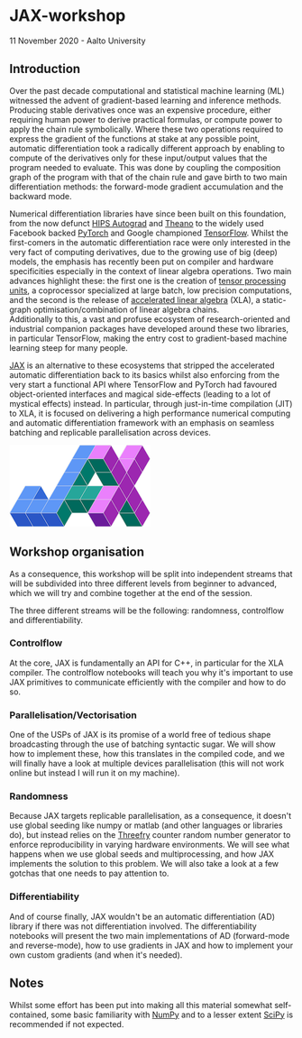 

# JAX-workshop
11 November 2020 - Aalto University

## Introduction

Over the past decade computational and statistical machine learning (ML) witnessed the advent of 
gradient-based learning and inference methods. Producing stable derivatives once was an expensive procedure, 
either requiring human power to derive practical formulas, or compute power to apply the chain rule symbolically. 
Where these two operations required to express the gradient of the functions at stake at any possible point, 
automatic differentiation took a radically different approach by enabling to compute of the derivatives only 
for these input/output values that the program needed to evaluate. This was done by coupling the composition graph 
of the program with that of the chain rule and gave birth to two main differentiation methods: the forward-mode gradient 
accumulation and the backward mode. 

Numerical differentiation libraries have since been built on this foundation, from the now defunct 
[HIPS Autograd](https://github.com/HIPS/autograd) and [Theano](https://github.com/Theano/Theano) to the widely used 
Facebook backed [PyTorch](https://pytorch.org/) and Google championed [TensorFlow](https://www.tensorflow.org/). 
Whilst the first-comers in the automatic differentiation race were only interested in the very fact of computing 
derivatives, due to the growing use of big (deep) models, the emphasis has recently been put on compiler and 
hardware specificities especially in the context of linear algebra operations. Two main advances highlight these: the 
first one is the creation of 
[tensor processing units](https://cloud.google.com/blog/products/gcp/an-in-depth-look-at-googles-first-tensor-processing-unit-tpu), 
a coprocessor specialized at large batch, low precision computations, and the second is the release of [accelerated 
linear algebra](https://www.tensorflow.org/xla/) (XLA), a static-graph optimisation/combination of linear algebra chains.  
Additionally to this, a vast and profuse ecosystem of research-oriented and industrial companion packages
have developed around these two libraries, in particular TensorFlow, making the entry cost to gradient-based machine
learning steep for many people. 

[JAX](https://github.com/google/jax) is an alternative to these ecosystems that stripped the 
accelerated automatic differentiation back to its basics whilst also enforcing from the very start a functional API 
where TensorFlow and PyTorch had favoured object-oriented interfaces and magical side-effects (leading to a lot of 
mystical effects) instead. In particular, through just-in-time compilation (JIT) to XLA, it is focused on delivering a high performance numerical computing and automatic 
differentiation framework with an emphasis on seamless batching and replicable parallelisation across devices. 

![JAX logo](https://raw.githubusercontent.com/google/jax/master/images/jax_logo_250px.png)

## Workshop organisation

As a consequence, this workshop will be split into independent streams that will be subdivided into three 
different levels from beginner to advanced, which we will try and combine together at the end of the session.

The three different streams will be the following: randomness, controlflow and differentiability.

### Controlflow
At the core, JAX is fundamentally an API for C++, in particular for the XLA compiler. The controlflow notebooks will
teach you why it's important to use JAX primitives to communicate efficiently with the compiler and how to do so. 

### Parallelisation/Vectorisation
One of the USPs of JAX is its promise of a world free of tedious shape broadcasting through the use
of batching syntactic sugar. We will show how to implement these, how this translates in the compiled code, and we will
finally have a look at multiple devices parallelisation (this will not work online but instead I will run it on my machine).

### Randomness
Because JAX targets replicable parallelisation, as a consequence, it doesn't use global seeding like numpy or matlab 
(and other languages or libraries do), but instead relies on the 
[Threefry](http://www.thesalmons.org/john/random123/papers/random123sc11.pdf) counter random number generator to enforce
reproducibility in varying hardware environments. We will see what happens when we use global seeds and multiprocessing, 
and how JAX implements the solution to this problem. We will also take a look at a few gotchas that one needs to pay 
attention to.

### Differentiability
And of course finally, JAX wouldn't be an automatic differentiation (AD) library if there was not differentiation involved. 
The differentiability notebooks will present the two main implementations of AD (forward-mode and reverse-mode), 
how to use gradients in JAX and how to implement your own custom gradients (and when it's needed). 


## Notes
Whilst some effort has been put into making all this material somewhat self-contained, some basic familiarity with 
[NumPy](https://numpy.org/) and to a lesser extent [SciPy](https://www.scipy.org/) is recommended if not expected.
